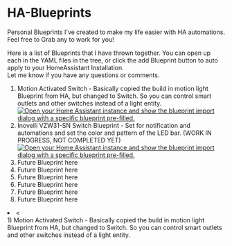 # HA-Blueprints

Personal Blueprints I've created to make my life easier with HA automations.  Feel free to Grab any to work for you!  

<p>Here is a list of Blueprints that I have thrown together.  You can open up each in the YAML files in the tree, or click the add Blueprint button to auto apply to your HomeAssistant Installation. <br>
Let me know if you have any questions or comments. </p>
<p> </p>
<ol>
  <li>Motion Activated Switch - Basically copied the build in motion light Blueprint from HA, but changed to Switch.  So you can control smart outlets and other switches instead of a light entity. <br>
    <a href="https://my.home-assistant.io/redirect/blueprint_import/?blueprint_url=https%3A%2F%2Fgithub.com%2Fmharris1984%2FHA-Blueprints%2Fblob%2Fmain%2Fmotion_switch.yaml" target="_blank" rel="noreferrer noopener"><img src="https://my.home-assistant.io/badges/blueprint_import.svg" alt="Open your Home Assistant instance and show the blueprint import dialog with a specific blueprint pre-filled." /></a></li>
  <li>Inovelli VZW31-SN Switch Blueprint - Set for notification and automations and set the color and pattern of the LED bar.  (WORK IN PROGRESS, NOT COMPLETED YET)<br>
    <a href="https://my.home-assistant.io/redirect/blueprint_import/?blueprint_url=https%3A%2F%2Fgithub.com%2Fmharris1984%2FHA-Blueprints%2Fblob%2Fmain%2FVZW31-SN.yaml" target="_blank" rel="noreferrer noopener"><img src="https://my.home-assistant.io/badges/blueprint_import.svg" alt="Open your Home Assistant instance and show the blueprint import dialog with a specific blueprint pre-filled." /></a></li>
  <li>Future Blueprint here</li>
  <li>Future Blueprint here</li>
  <li>Future Blueprint here</li>
  <li>Future Blueprint here</li>
  <li>Future Blueprint here</li>
  <li>Future Blueprint here</li>
</ol>
<li>
  <
</li>
1) Motion Activated Switch - Basically copied the build in motion light Blueprint from HA, but changed to Switch.  So you can control smart outlets and other switches instead of a light entity. 
